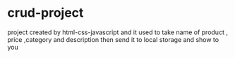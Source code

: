 # crud-project
project created by html-css-javascript and it used to take name of product , price ,category and description then send it to local storage and show to you
